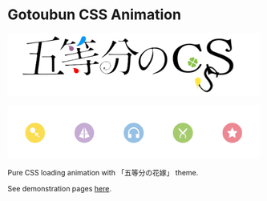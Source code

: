 # Gotoubun CSS Animation

![](gotoubun_css_logo.png)

![](gotoubun_demo.gif)

Pure CSS loading animation with 「五等分の花嫁」 theme.

See demonstration pages [here](https://miksin.github.io/gotoubun-css-animation/).
